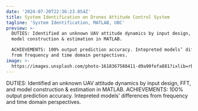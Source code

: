```yaml
---
date: '2024-07-20T22:36:23.854Z'
title: System Identification on Drones Attitude Control System
tagline: 'System Identification, MATLAB, UBC'
preview: >-
  DUTIES: Identified an unknown UAV attitude dynamics by input design, FFT, and
  model construction & estimation in MATLAB.

  ACHIEVEMENTS: 100% output prediction accuracy. Intepreted models’ differences
  from frequency and time domain perspectives.
image: >-
  https://images.unsplash.com/photo-1618367588411-d9a90fefa881?ixlib=rb-1.2.1&ixid=MnwxMjA3fDB8MHxwaG90by1wYWdlfHx8fGVufDB8fHx8&auto=format&fit=crop&w=1074&q=80
---
```

DUTIES: Identified an unknown UAV attitude dynamics by input design, FFT, and model construction & estimation in MATLAB.
ACHIEVEMENTS: 100% output prediction accuracy. Intepreted models’ differences from frequency and time domain perspectives.
